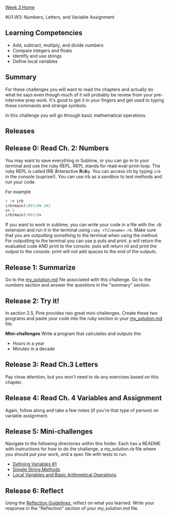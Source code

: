 [Week 3 Home](../)

#U1.W3: Numbers, Letters, and Variable Assignment

## Learning Competencies
- Add, subtract, multiply, and divide numbers
- Compare integers and floats
- Identify and use strings
- Define local variables

## Summary
For these challenges you will want to read the chapters and actually do what he says even though much of it will probably be review from your pre-interview prep work. It's good to get it in your fingers and get used to typing these commands and strange symbols.

In this challenge you will go through basic mathematical operations.

## Releases

## Release 0: Read Ch. 2: Numbers
You may want to save everything in Sublime, or you can go in to your terminal and use the ruby REPL. REPL stands for read-eval-print-loop. The ruby REPL is called IRB (<b>I</b>nteractive <b>R</b>u<b>b</b>y. You can access irb by typing `irb` in the console (suprise!). You can use irb as a sandbox to test methods and run your code.

For example

```ruby
~ :> irb
irb(main):001:0> 1+2
=> 3
irb(main):002:0>
```

If you want to work in sublime, you can write your code in a file with the .rb extension and run it in the terminal using `ruby <filename>.rb`. Make sure that you are outputting something to the terminal when using the method. For outputting to the terminal you can use p puts and print. p will return the evaluated code AND print to the console. puts will return nil and print the output to the console. print will not add spaces to the end of the outputs.



## Release 1: Summarize
Go to the [my_solution.md](my_solution.md) file associated with this challenge. Go to the numbers section and answer the questions in the "summary" section.

## Release 2: Try it!
In section 2.5, Pine provides two great mini-challenges. Create these two programs and paste your code into the ruby section in your [my_solution.md](my_solution.md) file.

**Mini-challenges**
Write a program that calculates and outputs the:
- Hours in a year
- Minutes in a decade

## Release 3: Read Ch.3 Letters

Pay close attention, but you won't need to do any exercises based on this chapter.

## Release 4: Read Ch. 4 Variables and Assignment
Again, follow along and take a few notes (if you're that type of person) on variable assignment.

## Release 5: Mini-challenges
Navigate to the following directories within this folder. Each has a README with instructions for how to do the challenge, a my_solution.rb file where you should put your work, and a spec file with tests to run.

- [Defining Variables #1](../challenges/1-defining-variables)
- [Simple String Methods](../challenges/2-simple-string-methods)
- [Local Variables and Basic Arithmetical Operations](../challenges/3-local-variables)


## Release 6: Reflect
Using the [Reflection Guidelines](https://github.com/Devbootcamp/phase-0-handbook/blob/master/coding-references/reflection-guidelines.md), reflect on what you learned. Write your response in the "Reflection" section of your my_solution.md file.
